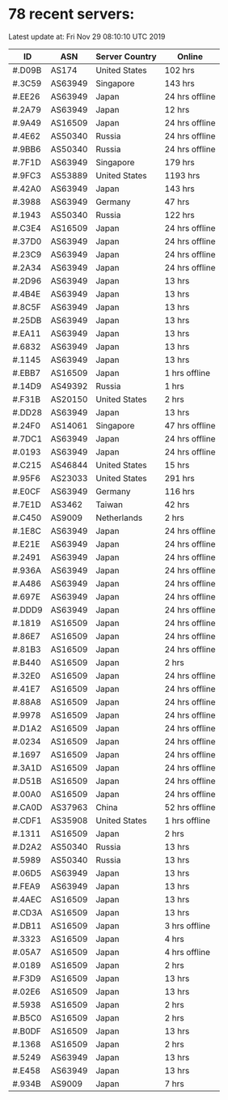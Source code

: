 # 78 recent servers:

Latest update at: Fri Nov 29 08:10:10 UTC 2019

| ID | ASN | Server Country | Online |
| -- | --- | -------------- | ------ |
| #.D09B | AS174 | United States | 102 hrs |
| #.3C59 | AS63949 | Singapore | 143 hrs |
| #.EE26 | AS63949 | Japan | 24 hrs offline |
| #.2A79 | AS63949 | Japan | 12 hrs |
| #.9A49 | AS16509 | Japan | 24 hrs offline |
| #.4E62 | AS50340 | Russia | 24 hrs offline |
| #.9BB6 | AS50340 | Russia | 24 hrs offline |
| #.7F1D | AS63949 | Singapore | 179 hrs |
| #.9FC3 | AS53889 | United States | 1193 hrs |
| #.42A0 | AS63949 | Japan | 143 hrs |
| #.3988 | AS63949 | Germany | 47 hrs |
| #.1943 | AS50340 | Russia | 122 hrs |
| #.C3E4 | AS16509 | Japan | 24 hrs offline |
| #.37D0 | AS63949 | Japan | 24 hrs offline |
| #.23C9 | AS63949 | Japan | 24 hrs offline |
| #.2A34 | AS63949 | Japan | 24 hrs offline |
| #.2D96 | AS63949 | Japan | 13 hrs |
| #.4B4E | AS63949 | Japan | 13 hrs |
| #.8C5F | AS63949 | Japan | 13 hrs |
| #.25DB | AS63949 | Japan | 13 hrs |
| #.EA11 | AS63949 | Japan | 13 hrs |
| #.6832 | AS63949 | Japan | 13 hrs |
| #.1145 | AS63949 | Japan | 13 hrs |
| #.EBB7 | AS16509 | Japan | 1 hrs offline |
| #.14D9 | AS49392 | Russia | 1 hrs |
| #.F31B | AS20150 | United States | 2 hrs |
| #.DD28 | AS63949 | Japan | 13 hrs |
| #.24F0 | AS14061 | Singapore | 47 hrs offline |
| #.7DC1 | AS63949 | Japan | 24 hrs offline |
| #.0193 | AS63949 | Japan | 24 hrs offline |
| #.C215 | AS46844 | United States | 15 hrs |
| #.95F6 | AS23033 | United States | 291 hrs |
| #.E0CF | AS63949 | Germany | 116 hrs |
| #.7E1D | AS3462 | Taiwan | 42 hrs |
| #.C450 | AS9009 | Netherlands | 2 hrs |
| #.1E8C | AS63949 | Japan | 24 hrs offline |
| #.E21E | AS63949 | Japan | 24 hrs offline |
| #.2491 | AS63949 | Japan | 24 hrs offline |
| #.936A | AS63949 | Japan | 24 hrs offline |
| #.A486 | AS63949 | Japan | 24 hrs offline |
| #.697E | AS63949 | Japan | 24 hrs offline |
| #.DDD9 | AS63949 | Japan | 24 hrs offline |
| #.1819 | AS16509 | Japan | 24 hrs offline |
| #.86E7 | AS16509 | Japan | 24 hrs offline |
| #.81B3 | AS16509 | Japan | 24 hrs offline |
| #.B440 | AS16509 | Japan | 2 hrs |
| #.32E0 | AS16509 | Japan | 24 hrs offline |
| #.41E7 | AS16509 | Japan | 24 hrs offline |
| #.88A8 | AS16509 | Japan | 24 hrs offline |
| #.9978 | AS16509 | Japan | 24 hrs offline |
| #.D1A2 | AS16509 | Japan | 24 hrs offline |
| #.0234 | AS16509 | Japan | 24 hrs offline |
| #.1697 | AS16509 | Japan | 24 hrs offline |
| #.3A1D | AS16509 | Japan | 24 hrs offline |
| #.D51B | AS16509 | Japan | 24 hrs offline |
| #.00A0 | AS16509 | Japan | 24 hrs offline |
| #.CA0D | AS37963 | China | 52 hrs offline |
| #.CDF1 | AS35908 | United States | 1 hrs offline |
| #.1311 | AS16509 | Japan | 2 hrs |
| #.D2A2 | AS50340 | Russia | 13 hrs |
| #.5989 | AS50340 | Russia | 13 hrs |
| #.06D5 | AS63949 | Japan | 13 hrs |
| #.FEA9 | AS63949 | Japan | 13 hrs |
| #.4AEC | AS16509 | Japan | 13 hrs |
| #.CD3A | AS16509 | Japan | 13 hrs |
| #.DB11 | AS16509 | Japan | 3 hrs offline |
| #.3323 | AS16509 | Japan | 4 hrs |
| #.05A7 | AS16509 | Japan | 4 hrs offline |
| #.0189 | AS16509 | Japan | 2 hrs |
| #.F3D9 | AS16509 | Japan | 13 hrs |
| #.02E6 | AS16509 | Japan | 13 hrs |
| #.5938 | AS16509 | Japan | 2 hrs |
| #.B5C0 | AS16509 | Japan | 2 hrs |
| #.B0DF | AS16509 | Japan | 13 hrs |
| #.1368 | AS16509 | Japan | 2 hrs |
| #.5249 | AS63949 | Japan | 13 hrs |
| #.E458 | AS63949 | Japan | 13 hrs |
| #.934B | AS9009 | Japan | 7 hrs |

